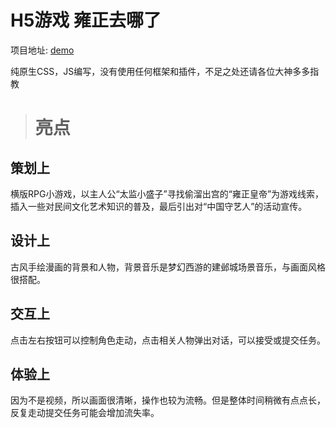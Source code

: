 # H5游戏 雍正去哪了

项目地址: [demo](http://www.lymoozzc.com/phone/demo/index.html)

纯原生CSS，JS编写，没有使用任何框架和插件，不足之处还请各位大神多多指教


> # 亮点

## 策划上
横版RPG小游戏，以主人公“太监小盛子”寻找偷溜出宫的“雍正皇帝”为游戏线索，插入一些对民间文化艺术知识的普及，最后引出对“中国守艺人”的活动宣传。

## 设计上
古风手绘漫画的背景和人物，背景音乐是梦幻西游的建邺城场景音乐，与画面风格很搭配。

## 交互上
点击左右按钮可以控制角色走动，点击相关人物弹出对话，可以接受或提交任务。

## 体验上
因为不是视频，所以画面很清晰，操作也较为流畅。但是整体时间稍微有点点长，反复走动提交任务可能会增加流失率。
